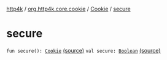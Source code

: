 [http4k](../../index.md) / [org.http4k.core.cookie](../index.md) / [Cookie](index.md) / [secure](./secure.md)

# secure

`fun secure(): `[`Cookie`](index.md) [(source)](https://github.com/http4k/http4k/blob/master/http4k-core/src/main/kotlin/org/http4k/core/cookie/Cookie.kt#L24)
`val secure: `[`Boolean`](https://kotlinlang.org/api/latest/jvm/stdlib/kotlin/-boolean/index.html) [(source)](https://github.com/http4k/http4k/blob/master/http4k-core/src/main/kotlin/org/http4k/core/cookie/Cookie.kt#L17)